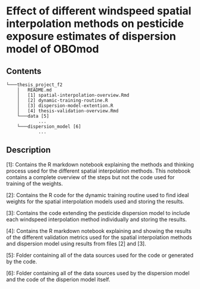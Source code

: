 # Effect of different windspeed spatial interpolation methods on pesticide exposure estimates of dispersion model of OBOmod

## Contents

```
└───thesis_project_f2
    │   README.md
    │   [1] spatial-interpolation-overview.Rmd
    │   [2] dynamic-training-routine.R
    │   [3] dispersion-model-extention.R
    │   [4] thesis-validation-overview.Rmd
    └───data [5]
            ...
    └───dispersion_model [6]
            ...
```

## Description

[1]: Contains the R markdown notebook explaining the methods and thinking process used for the different spatial interpolation methods. This notebook contains a complete overview of the steps but not the code used for training of the weights.

[2]: Contains the R code for the dynamic training routine used to find ideal weights for the spatial interpolation models used and storing the results. 

[3]: Contains the code extending the pesticide dispersion model to include each windspeed interpolation method individually and storing the results. 

[4]: Contains the R markdown notebook explaining and showing the results of the different validation metrics used for the spatial interpolation methods and dispersion model using results from files [2] and [3].

[5]: Folder containing all of the data sources used for the code or generated by the code.

[6]: Folder containing all of the data sources used by the dispersion model and the code of the disperion model itself. 
